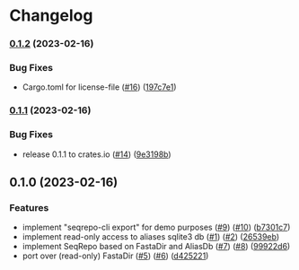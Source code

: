 # Changelog

### [0.1.2](https://www.github.com/bihealth/seqrepo-rs/compare/v0.1.1...v0.1.2) (2023-02-16)


### Bug Fixes

* Cargo.toml for license-file ([#16](https://www.github.com/bihealth/seqrepo-rs/issues/16)) ([197c7e1](https://www.github.com/bihealth/seqrepo-rs/commit/197c7e1c48fd14d98fb73c9f796ff575b485441d))

### [0.1.1](https://www.github.com/bihealth/seqrepo-rs/compare/v0.1.0...v0.1.1) (2023-02-16)


### Bug Fixes

* release 0.1.1 to crates.io ([#14](https://www.github.com/bihealth/seqrepo-rs/issues/14)) ([9e3198b](https://www.github.com/bihealth/seqrepo-rs/commit/9e3198b55f47820d37b34d5560e1b5f6107badf9))

## 0.1.0 (2023-02-16)


### Features

* implement "seqrepo-cli export" for demo purposes ([#9](https://www.github.com/bihealth/seqrepo-rs/issues/9)) ([#10](https://www.github.com/bihealth/seqrepo-rs/issues/10)) ([b7301c7](https://www.github.com/bihealth/seqrepo-rs/commit/b7301c7bbb9ec1bd9b8a6b6d02b07a7e5b71820a))
* implement read-only access to aliases sqlite3 db ([#1](https://www.github.com/bihealth/seqrepo-rs/issues/1)) ([#2](https://www.github.com/bihealth/seqrepo-rs/issues/2)) ([26539eb](https://www.github.com/bihealth/seqrepo-rs/commit/26539ebfcd92f3465fc5e56e9011941c947c0514))
* implement SeqRepo based on FastaDir and AliasDb ([#7](https://www.github.com/bihealth/seqrepo-rs/issues/7)) ([#8](https://www.github.com/bihealth/seqrepo-rs/issues/8)) ([99922d6](https://www.github.com/bihealth/seqrepo-rs/commit/99922d6cd8c1dca711f7268de598e78417990829))
* port over (read-only) FastaDir ([#5](https://www.github.com/bihealth/seqrepo-rs/issues/5)) ([#6](https://www.github.com/bihealth/seqrepo-rs/issues/6)) ([d425221](https://www.github.com/bihealth/seqrepo-rs/commit/d42522183f2395c219ab75f24673a1b14436ff47))
